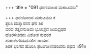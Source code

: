 +++
title = "091 ಧರಣಿಪಾಲರ ಮಕುಟವನು"

+++
ಧರಣಿಪಾಲರ ಮಕುಟವನು ಕ  
ತ್ತರಿಸಿ ದುಶ್ಶಾಸನನ ಘನ ಶಿರ  
ವರದ ರತ್ನವನುಡಿದು ಭೂರಿಶ್ರವ ಜಯದ್ರಥರ  
ಹೊರಳಿಚಿದನು ವಿಶೋಕ ಕುವರರ  
ಹುರುಳುಗೆಡಿಸಿದನಖಿಳ ರಾಯರ  
ಶಿರಕೆ ಭಂಗವ ಹೊರಿಸಿ ಫಲುಗುಣನಡರಿದನು ರಥವ     ॥91॥